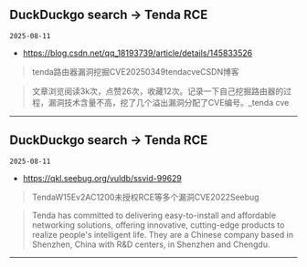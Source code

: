 ## DuckDuckgo search -> Tenda RCE
`2025-08-11`

* https://blog.csdn.net/qq_18193739/article/details/145833526

<blockquote>
 tenda路由器漏洞挖掘CVE20250349tendacveCSDN博客
</blockquote>
<blockquote>
文章浏览阅读3k次，点赞26次，收藏12次。记录一下自己挖掘路由器的过程，漏洞技术含量不高，挖了几个溢出漏洞分配了CVE编号。_tenda cve
</blockquote>

---

## DuckDuckgo search -> Tenda RCE
`2025-08-11`

* https://qkl.seebug.org/vuldb/ssvid-99629

<blockquote>
 TendaW15Ev2AC1200未授权RCE等多个漏洞CVE2022Seebug
</blockquote>
<blockquote>
Tenda has committed to delivering easy-to-install and affordable networking solutions, offering innovative, cutting-edge products to realize people's intelligent life. They are a Chinese company based in Shenzhen, China with R&amp;D centers, in Shenzhen and Chengdu.
</blockquote>

---

